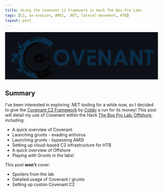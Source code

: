 ```yaml
---
title: Using the Covenant C2 Framework in Hack The Box Pro Labs 
tags: [C2, av-evasion, AMSI, .NET, lateral-movement, HTB]
layout: post
---
```


![Covenant Logo](/assets/img/covenant-offshore/covenant_logo.png)

## Summary

I've been interested in exploring .NET tooling for a while now, so I decided to give the [Covenant C2 Framework](https://github.com/cobbr/Covenant) by [Cobbr](https://cobbr.io/) a run for its money! This post will detail my use of Covenant within the Hack [The Box Pro Lab: Offshore](https://app.hackthebox.eu/prolabs/overview/2), including:
- A quick overview of Covenant
- Launching grunts - evading antivirus
- Launching grunts - bypassing AMSI
- Setting up cloud-based C2 infrastructure for HTB
- A quick overview of Offshore
- Playing with Grunts in the labs!

This post **won't** cover:
- Spoilers from the lab
- Detailed usage of Covenant / grunts
- Setting up custon Covenant C2
